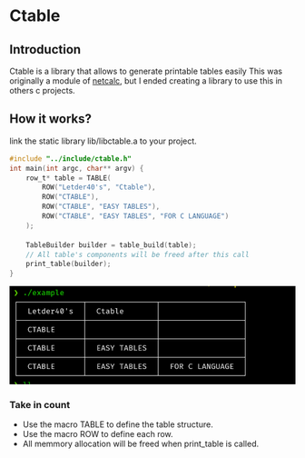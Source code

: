 # Ctable

## Introduction
Ctable is a library that allows to generate printable tables easily
This was originally a module of [netcalc](https://github.com/Letder40/netcalc), but I ended creating a library to use this in others c projects.

## How it works?
link the static library lib/libctable.a to your project.

```c
#include "../include/ctable.h"
int main(int argc, char** argv) {
    row_t* table = TABLE(
        ROW("Letder40's", "Ctable"),
        ROW("CTABLE"),
        ROW("CTABLE", "EASY TABLES"),
        ROW("CTABLE", "EASY TABLES", "FOR C LANGUAGE")
    );

    TableBuilder builder = table_build(table);
    // All table's components will be freed after this call
    print_table(builder);
}
```

![ctable_demo](example/demo.png)
### Take in count

+ Use the macro TABLE to define the table structure.
+ Use the macro ROW to define each row.
+ All memmory allocation will be freed when print_table is called.
